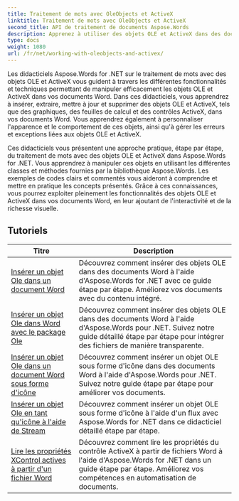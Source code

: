 ```yaml
---
title: Traitement de mots avec OleObjects et ActiveX
linktitle: Traitement de mots avec OleObjects et ActiveX
second_title: API de traitement de documents Aspose.Words
description: Apprenez à utiliser des objets OLE et ActiveX dans des documents Word avec Aspose.Words pour .NET. Tutoriels détaillés avec des exemples de code.
type: docs
weight: 1080
url: /fr/net/working-with-oleobjects-and-activex/
---
```


Les didacticiels Aspose.Words for .NET sur le traitement de mots avec des objets OLE et ActiveX vous guident à travers les différentes fonctionnalités et techniques permettant de manipuler efficacement les objets OLE et ActiveX dans vos documents Word. Dans ces didacticiels, vous apprendrez à insérer, extraire, mettre à jour et supprimer des objets OLE et ActiveX, tels que des graphiques, des feuilles de calcul et des contrôles ActiveX, dans vos documents Word. Vous apprendrez également à personnaliser l'apparence et le comportement de ces objets, ainsi qu'à gérer les erreurs et exceptions liées aux objets OLE et ActiveX.

Ces didacticiels vous présentent une approche pratique, étape par étape, du traitement de mots avec des objets OLE et ActiveX dans Aspose.Words for .NET. Vous apprendrez à manipuler ces objets en utilisant les différentes classes et méthodes fournies par la bibliothèque Aspose.Words. Les exemples de codes clairs et commentés vous aideront à comprendre et mettre en pratique les concepts présentés. Grâce à ces connaissances, vous pourrez exploiter pleinement les fonctionnalités des objets OLE et ActiveX dans vos documents Word, en leur ajoutant de l'interactivité et de la richesse visuelle.

 ## Tutoriels
| Titre | Description |
| --- | --- |
| [Insérer un objet Ole dans un document Word](./insert-ole-object/) | Découvrez comment insérer des objets OLE dans des documents Word à l'aide d'Aspose.Words for .NET avec ce guide étape par étape. Améliorez vos documents avec du contenu intégré. |
| [Insérer un objet Ole dans Word avec le package Ole](./insert-ole-object-with-ole-package/) | Découvrez comment insérer des objets OLE dans des documents Word à l'aide d'Aspose.Words pour .NET. Suivez notre guide détaillé étape par étape pour intégrer des fichiers de manière transparente. |
| [Insérer un objet Ole dans un document Word sous forme d'icône](./insert-ole-object-as-icon/) | Découvrez comment insérer un objet OLE sous forme d'icône dans des documents Word à l'aide d'Aspose.Words pour .NET. Suivez notre guide étape par étape pour améliorer vos documents. |
| [Insérer un objet Ole en tant qu'icône à l'aide de Stream](./insert-ole-object-as-icon-using-stream/) | Découvrez comment insérer un objet OLE sous forme d'icône à l'aide d'un flux avec Aspose.Words for .NET dans ce didacticiel détaillé étape par étape. |
| [Lire les propriétés XControl actives à partir d'un fichier Word](./read-active-xcontrol-properties/) | Découvrez comment lire les propriétés du contrôle ActiveX à partir de fichiers Word à l'aide d'Aspose.Words for .NET dans un guide étape par étape. Améliorez vos compétences en automatisation de documents. |